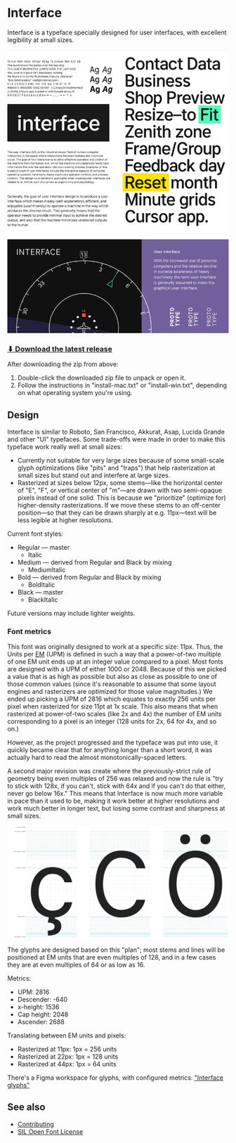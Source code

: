 # Interface

Interface is a typeface specially designed for user interfaces, with excellent legibility at small sizes.

![Sample](docs/res/sample.png)

### [⬇︎ Download the latest release](https://github.com/rsms/interface/releases)

After downloading the zip from above:

1. Double-click the downloaded zip file to unpack or open it.
2. Follow the instructions in "install-mac.txt" or "install-win.txt", depending
   on what operating system you're using.


## Design

Interface is similar to Roboto, San Francisco, Akkurat, Asap, Lucida Grande and other "UI" typefaces. Some trade-offs were made in order to make this typeface work really well at small sizes:

- Currently not suitable for very large sizes because of some small-scale glyph optimizations (like "pits" and "traps") that help rasterization at small sizes but stand out and interfere at large sizes.
- Rasterized at sizes below 12px, some stems—like the horizontal center of "E", "F", or vertical center of "m"—are drawn with two semi-opaque pixels instead of one solid. This is because we "prioritize" (optimize for) higher-density rasterizations. If we move these stems to an off-center position—so that they can be drawn sharply at e.g. 11px—text will be less legible at higher resolutions.

Current font styles:

- Regular — master
  - Italic
- Medium — derived from Regular and Black by mixing
  - MediumItalic
- Bold — derived from Regular and Black by mixing
  - BoldItalic
- Black — master
  - BlackItalic

Future versions may include lighter weights.


### Font metrics

This font was originally designed to work at a specific size: 11px. Thus, the Units per [EM](https://en.wikipedia.org/wiki/Em_(typography)) (UPM) is defined in such a way that a power-of-two multiple of one EM unit ends up at an integer value compared to a pixel. Most fonts are designed with a UPM of either 1000 or 2048. Because of this we picked a value that is as high as possible but also as close as possible to one of those common values (since it's reasonable to assume that some layout engines and rasterizers are optimized for those value magnitudes.) We ended up picking a UPM of 2816 which equates to exactly 256 units per pixel when rasterized for size 11pt at 1x scale. This also means that when rasterized at power-of-two scales (like 2x and 4x) the number of EM units corresponding to a pixel is an integer (128 units for 2x, 64 for 4x, and so on.)

However, as the project progressed and the typeface was put into use, it quickly
became clear that for anything longer than a short word, it was actually hard to
read the almost monotonically-spaced letters.

A second major revision was create where the previously-strict rule of geometry being even multiples of 256 was relaxed and now the rule is "try to stick with 128x, if you can't, stick with 64x and if you can't do that either, never go below 16x." This means that Interface is now much more variable in pace than it used to be, making it work better at higher resolutions and work much better in longer text, but losing some contrast and sharpness at small sizes.

![Metrics](docs/res/metrics.png)

The glyphs are designed based on this "plan"; most stems and lines will be positioned at EM units that are even multiples of 128, and in a few cases they are at even multiples of 64 or as low as 16.

Metrics:

- UPM:        2816
- Descender:  -640
- x-height:   1536
- Cap height: 2048
- Ascender:   2688

Translating between EM units and pixels:

- Rasterized at 11px: 1px = 256 units
- Rasterized at 22px: 1px = 128 units
- Rasterized at 44px: 1px =  64 units

There's a Figma workspace for glyphs, with configured metrics: ["Interface glyphs"](https://www.figma.com/file/RtScFU5NETY3j9E0yOmnW4gv/Interface-glyphs)


## See also

- [Contributing](CONTRIBUTING.md)
- [SIL Open Font License](LICENSE.txt)

